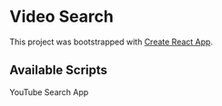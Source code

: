 # Video Search

This project was bootstrapped with [Create React App](https://github.com/facebook/create-react-app).

## Available Scripts
YouTube Search App